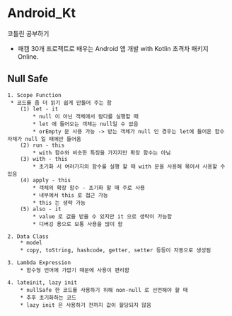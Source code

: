 # Android_Kt
코틀린 공부하기

- 패캠 30개 프로젝트로 배우는 Android 앱 개발 with Kotlin 초격차 패키지 Online.

## Null Safe
    1. Scope Function
     * 코드를 좀 더 읽기 쉽게 만들어 주는 함 
        (1) let - it
            * null 이 아닌 객체에서 람다를 실행할 때
            * let 에 들어오는 객체는 null일 수 없음
            * orEmpty 문 사용 가능 -> 받는 객체가 null 인 경우는 let에 들어온 함수 자체가 null 일 때에만 들어옴
        (2) run - this
            * with 함수와 비슷한 특징을 가지지만 확장 함수는 아님
        (3) with - this
            * 초기화 시 여러가지의 함수를 실행 할 때 with 문을 사용해 묶어서 사용할 수 있음
        (4) apply - this
            * 객체의 확장 함수 - 초기화 할 때 주로 사용
            * 내부에서 this 로 접근 가능
            * this 는 생략 가능
        (5) also - it
            * value 로 값을 받을 수 있지만 it 으로 생략이 가능함
            * 디버깅 용으로 보통 사용을 많이 함

    2. Data Class
        * model
        * copy, toString, hashcode, getter, setter 등등이 자동으로 생성됨

    3. Lambda Expression
        * 함수형 언어에 가깝기 때문에 사용이 편리함

    4. lateinit, lazy init
        * nullSafe 한 코드를 사용하기 위해 non-null 로 선언해야 할 때
        * 추후 초기화하는 코드
        * lazy init 은 사용하기 전까지 값이 할당되지 않음
